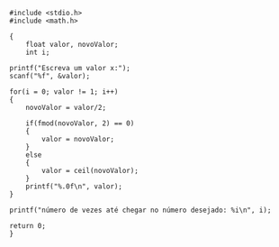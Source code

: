     #include <stdio.h>
    #include <math.h>
    
    {
        float valor, novoValor;
        int i;

    printf("Escreva um valor x:");
    scanf("%f", &valor);
    
    for(i = 0; valor != 1; i++)
    {
        novoValor = valor/2;
        
        if(fmod(novoValor, 2) == 0)
        {
            valor = novoValor;
        }
        else
        {
            valor = ceil(novoValor);
        }
        printf("%.0f\n", valor);
    }
    
    printf("número de vezes até chegar no número desejado: %i\n", i);
    
    return 0;
    }
